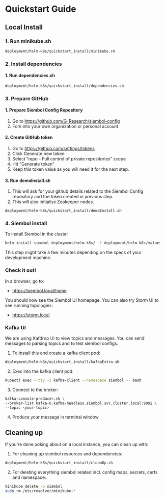 Quickstart Guide
================

Local Install
----------------

### 1. Run minikube.sh

```bash
deployment/helm-k8s/quickstart_install/minikube.sh
```

### 2. Install dependencies
#### 1. Run dependencies.sh
```bash
deployment/helm-k8s/quickstart_install/dependencies.sh
```

### 3. Prepare GitHub

#### 1. Prepare Siembol Config Repository

1. Go to https://github.com/G-Research/siembol-config
2. Fork into your own organization or personal account

#### 2. Create GitHub token

1. Go to https://github.com/settings/tokens
2. Click Generate new token
4. Select "repo - Full control of private repositories" scope
5. Hit "Generate token"
6. Keep this token value as you will need it for the next step.

#### 3. Run demoInstall.sh
1. This will ask for your github details related to the Siembol Config repository and the token created in previous step.
2. This will also initialise Zookeeper nodes.

```bash
deployment/helm-k8s/quickstart_install/demoInstall.sh
```

### 4. Siembol install

To install Siembol in the cluster

```bash
helm install siembol deployment/helm-k8s/ -f deployment/helm-k8s/values.yaml -n=siembol
```

This step might take a few minutes depending on the specs of your development machine.

### Check it out!

In a browser, go to:

  * https://siembol.local/home

You should now see the Siembol UI homepage. You can also try Storm UI to see running topologies:

  * https://storm.local

### Kafka UI

We are using Kafdrop UI to view topics and messages.  You can send messages to parsing topics and to test siembol configs. 

1. To install this and create a kafka client pod:
```bash
deployment/helm-k8s/quickstart_install/kafkaExtra.sh
```

2. Exec into the kafka client pod:
 ```bash
 kubectl exec --tty -i kafka-client --namespace siembol -- bash
 ```
 3. Connect to the broker:
 ```bash
 kafka-console-producer.sh \
--broker-list kafka-0.kafka-headless.siembol.svc.cluster.local:9092 \
--topic <your-topic>
 ```
 4. Produce your message in terminal window



## Cleaning up
If you're done poking about on a local instance, you can clean up with:

1. For cleaning up siembol resources and dependencies:
```bash 
deployment/helm-k8s/quickstart_install/cleanUp.sh
```
2. For deleting everything siembol related incl. config maps, secrets, certs and namespace:
```bash
minikube delete -p siembol
sudo rm /etc/resolver/minikube-*
```
